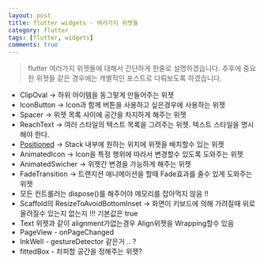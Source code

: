 ```yaml
---
layout: post
title: flutter widgets - 여러가지 위젯들
category: flutter
tags: [flutter, widgets]
comments: true
---
```

<!----------------- 탬플릿
## forEach
### 설명
[MDN]()
### 문법
```javascript

```
### 예시
```javascript

```
------------------->

> flutter 여러가지 위젯들에 대해서 간단하게 한줄로 설명하겠습니다. 추후에 중요한 위젯들 같은 경우에는 개별적인 포스트로 다뤄보도록 하겠습니다.

- ClipOval -> 하위 아이템을 동그랗게 만들어주는 위젯
- IconButton -> Icon과 함께 버튼을 사용하고 싶은경우에 사용하는 위젯
- Spacer -> 위젯 목록 사이에 공간을 차지하게 해주는 위젯
- ReachText -> 여러 스타일의 텍스트 목록을 그려주는 위젯. 텍스트 스타일을 명시해야 한다.
- [Positioned](https://api.flutter.dev/flutter/widgets/Positioned-class.html) -> Stack 내부에 원하는 위치에 위젯을 배치할수 있는 위젯
- AnimatedIcon -> Icon을 특정 행위에 따라서 변경할수 있도록 도와주는 위젯 
- AnimatedSwicher -> 위젯간 변경을 가능하게 해주는 위젯
- FadeTransition -> 트랜지션 애니메이션을 할때 Fade효과를 줄수 있게 도와주는 위젯
- 모든 컨트롤러는 dispose()를 해주어야 메모리를 잡아먹지 않음 !!
- Scaffold의 ResizeToAvoidBottomInset -> 화면이 키보드에 의해 가려질때 위로 올려질수 있는지 없는지 !!! 기본값은 true
- Text 위젯과 같이 alignment가없는경우 Align위젯을 Wrapping할수 있음
- PageView - onPageChanged
- InkWell - gestureDetector 같은거 .. ?
- fittedBox - 차피할 공간을 정해주는 위젯?